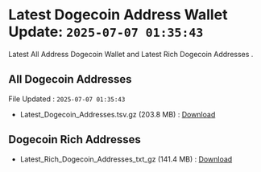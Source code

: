 # Latest Dogecoin Address Wallet Update: `2025-07-07 01:35:43`

Latest All Address Dogecoin Wallet and Latest Rich Dogecoin Addresses .

## All Dogecoin Addresses

File Updated : `2025-07-07 01:35:43`

- Latest_Dogecoin_Addresses.tsv.gz (203.8 MB) : [Download](https://github.com/Pymmdrza/Rich-Address-Wallet/releases/tag/Dogecoin)

## Dogecoin Rich Addresses

- Latest_Rich_Dogecoin_Addresses_txt_gz (141.4 MB) : [Download](https://github.com/Pymmdrza/Rich-Address-Wallet/releases/tag/Dogecoin)

